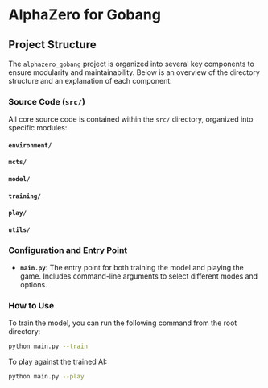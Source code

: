 # AlphaZero for Gobang

## Project Structure

The `alphazero_gobang` project is organized into several key components to ensure modularity and maintainability. Below is an overview of the directory structure and an explanation of each component:

### Source Code (`src/`)

All core source code is contained within the `src/` directory, organized into specific modules:

#### `environment/`

#### `mcts/`

#### `model/`

#### `training/`

#### `play/`

#### `utils/`

### Configuration and Entry Point

- **`main.py`**: The entry point for both training the model and playing the game. Includes command-line arguments to select different modes and options.

### How to Use

To train the model, you can run the following command from the root directory:

```bash
python main.py --train
```

To play against the trained AI:

```bash
python main.py --play
```